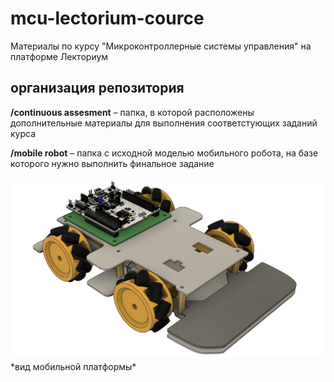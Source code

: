# mcu-lectorium-cource
Материалы по курсу "Микроконтроллерные системы управления" на платформе Лекториум

## организация репозитория

**/continuous assesment** – папка, в которой расположены дополнительные материалы для выполнения соответстующих заданий курса

**/mobile robot** – папка с исходной моделью мобильного робота, на базе которого нужно выполнить финальное задание

<img src="pics/robot.png" width="600">
*вид мобильной платформы*